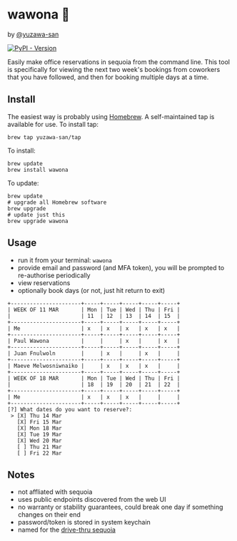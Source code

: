 # wawona 🌲

by [@yuzawa-san](https://github.com/yuzawa-san/)

[![PyPI - Version](https://img.shields.io/pypi/v/wawona)](https://pypi.org/project/wawona/)

Easily make office reservations in sequoia from the command line.
This tool is specifically for viewing the next two week's bookings from coworkers that you have followed, and then for booking multiple days at a time.

## Install

The easiest way is probably using [Homebrew](https://brew.sh/).
A self-maintained tap is available for use. To install tap:
```console
brew tap yuzawa-san/tap
```

To install:
```console
brew update
brew install wawona
```

To update:
```console
brew update
# upgrade all Homebrew software
brew upgrade
# update just this
brew upgrade wawona
```

## Usage 

- run it from your terminal: `wawona`
- provide email and password (and MFA token), you will be prompted to re-authorise periodically
- view reservations
- optionally book days (or not, just hit return to exit)

```
+----------------------+-----+-----+-----+-----+-----+
| WEEK OF 11 MAR       | Mon | Tue | Wed | Thu | Fri |
|                      | 11  | 12  | 13  | 14  | 15  |
+----------------------+-----+-----+-----+-----+-----+
| Me                   | x   | x   | x   | x   | x   |
+----------------------+-----+-----+-----+-----+-----+
| Paul Wawona          |     |     | x   |     | x   |
+----------------------+-----+-----+-----+-----+-----+
| Juan Fnulwoln        |     | x   |     | x   |     |
+----------------------+-----+-----+-----+-----+-----+
| Maeve Melwosniwnaiko |     | x   | x   | x   |     |
+----------------------+-----+-----+-----+-----+-----+
| WEEK OF 18 MAR       | Mon | Tue | Wed | Thu | Fri |
|                      | 18  | 19  | 20  | 21  | 22  |
+----------------------+-----+-----+-----+-----+-----+
| Me                   | x   | x   | x   |     |     |
+----------------------+-----+-----+-----+-----+-----+
[?] What dates do you want to reserve?: 
 > [X] Thu 14 Mar
   [X] Fri 15 Mar
   [X] Mon 18 Mar
   [X] Tue 19 Mar
   [X] Wed 20 Mar
   [ ] Thu 21 Mar
   [ ] Fri 22 Mar

````

## Notes

- not affliated with sequoia
- uses public endpoints discovered from the web UI
- no warranty or stability guarantees, could break one day if something changes on their end
- password/token is stored in system keychain
- named for the [drive-thru sequoia](https://en.wikipedia.org/wiki/Wawona_Tree)